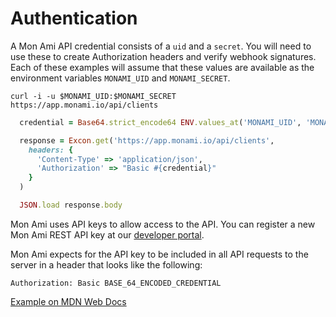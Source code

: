 # Authentication

A Mon Ami API credential consists of a `uid` and a `secret`. You will need to use these to create Authorization headers and verify webhook signatures. Each of these examples will assume that these values are available as the environment variables `MONAMI_UID` and `MONAMI_SECRET`.

```shell
curl -i -u $MONAMI_UID:$MONAMI_SECRET https://app.monami.io/api/clients
```

```ruby
  credential = Base64.strict_encode64 ENV.values_at('MONAMI_UID', 'MONAMI_SECRET').join(':')

  response = Excon.get('https://app.monami.io/api/clients',
    headers: {
      'Content-Type' => 'application/json',
      'Authorization' => "Basic #{credential}"
    }
  )

  JSON.load response.body
```

Mon Ami uses API keys to allow access to the API. You can register a new Mon Ami REST API key at our [developer portal](https://example.com/developers).

Mon Ami expects for the API key to be included in all API requests to the server in a header that looks like the following:

`Authorization: Basic BASE_64_ENCODED_CREDENTIAL`

<aside class="notice">
 <a href="https://developer.mozilla.org/en-US/docs/Web/HTTP/Headers/Authorization#basic_authentication">Example on MDN Web Docs</a>
</aside>
